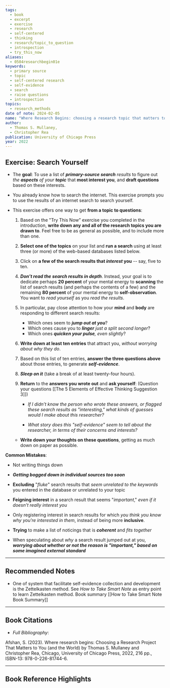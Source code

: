 ```yaml
---
tags:
  - book
  - excerpt
  - exercise
  - research
  - self-centered
  - thinking
  - research/topic_to_question
  - introspection
  - try_this_now
aliases:
  - 0504researchbegin01e
keywords:
  - primary source
  - topic
  - self-centered research
  - self-evidence
  - search
  - raise questions
  - introspection
topics:
  - research_methods
date of note: 2024-02-05
name: "Where Research Begins: choosing a research topic that matters to you (and the world)"
author:
  - Thomas S. Mullaney,
  - Christopher Rea
publication: University of Chicago Press
year: 2022
---
```


## Exercise: Search Yourself

- The **goal**: To use a list of ***primary-source search** results* to figure out *the **aspects** of your **topic*** that **most interest you**, and **draft questions** based on these interests.

- You already know how to search the internet. This exercise prompts you to use the results of an internet search to search yourself.

- This exercise offers one way to get **from a topic to questions**:
	1. Based on the "Try This Now” exercise you completed in the introduction, **write down any and all of the research topics you are drawn to**. Feel free to be as general as possible, and to include more than one.
	  
	2. **Select one of the topics** on your list and **run a search** using at least three (or more) of the web-based databases listed below. 
	  
	3. Click on **a few of the search results that *interest* you** -- say, five to ten.
	  
	4. ***Don’t read the search results in depth***. Instead, your goal is to dedicate perhaps **20 percent** of your mental energy to **scanning** the list of search results (and perhaps the contents of a few) and the remaining **80 percent** of your mental energy to **self-observation**. You want to *read yourself* as you *read the results*.
	  
	5. In particular, pay close attention to how your **mind** and **body** are responding to different search results:
		- Which ones seem to ***jump out at you***?
		- Which ones cause you to ***linger** just a split second longer*?
		- Which ones ***quicken your pulse**, even slightly*?
		  
	6. **Write down at least ten entries** that attract you, *without worrying about why they do*.
	  
	7. Based on this list of ten entries, **answer the three questions above** about those entries, to generate ***self-evidence***.
	  
	8. ***Sleep on it*** (take a break of at least twenty-four hours).
	  
	9. **Return** to the **answers you wrote out** and **ask yourself**: (Question your questions [[The 5 Elements of Effective Thinking Suggestion 3]])
		- *If I didn’t know the person who wrote these answers, or flagged these search results as "interesting," what kinds of guesses would I make about this researcher?* 
		  
		- *What story does this "self-evidence" seem to tell about the researcher, in terms of their concerns and interests?*
		  
	- **Write down your thoughts on these questions**, getting as much down on paper as possible.



**Common Mistakes**:

- Not writing things down
  
- ***Getting bogged down in individual sources too soon***
  
- **Excluding** "*fluke*" search results that *seem unrelated to the keywords* you entered in the database or unrelated to your topic
  
- **Feigning interest** in a search result that seems "*important*," *even if it doesn’t really interest you*
  
- Only registering interest in search results for which *you think you know why you’re interested in them*, instead of being more **inclusive**.
  
- **Trying** to make a list of noticings that is ***coherent*** and *fits together*
  
- When speculating about *why* a search result jumped out at you, ***worrying about whether or not the reason is "important," based on some imagined external standard***



----
## Recommended Notes

- One of system that facilitate self-evidence collection and development is the Zettelkasten method. See *How to Take Smart Note* as entry point to learn Zettelkasten method. Book summary [[How to Take Smart Note Book Summary]]


----------
## Book Citations

- *Full Bibliography*:

Afshan, S. (2023). Where research begins: Choosing a Research Project That Matters to You (and the World) by Thomas S. Mullaney and Christopher Rea, Chicago, University of Chicago Press, 2022, 216 pp., ISBN-13: 978-0-226-81744-6.

-----------
##  Book Reference Highlights
